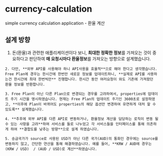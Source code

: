 # currency-calculation
simple currency calculation application - 환율 계산

## 설계 방향

   1. 돈(환율)과 관련한 애플리케이션이다 보니, **최대한 정확한 정보**를 가져오는 것이 중요하다고 판단하여 **매 요청시마다 환율정보**를 가져오는 방향으로 설계했습니다.
   
    2. 다만, **외부 API를 사용해야 하니 API사용을 효율적**으로 해야 한다고 생각했습니다. Free Plan에 경우는 한시간에 한번만 새로운 정보를 업데이트하니, **실제로 API를 사용하는건 한시간에 최대 한번씩만** 진행합니다. 한시간 동안 여러요청이 와도 기존에 가져왔던 환율 정보를 반환합니다.
    
    3. Free Plan이 아닌 다른 Plan으로 변경되는 경우를 고려하여서, properties에 업데이트 주기 시간을 명시하였습니다. 현재는 Free Plan의 업데이트 주기인 3600초로 설정하였고, **이후에 Plan이 바뀌어도 properties의 해당 옵션만 변경하여 유연하게 대처 할 수 있도록** 설계했습니다.
    
    4. **추후에 외부 API를 다른 API로 변동하거나, 환율정보 계산을 담당하는 로직이 변동 될 수 있는 사항을 고려**하여 서비스를 둘로 나누었고 각 서비스들을 인터페이스를 통해 의존하게 하여 **결합도를 낮추는 방향**으로 설계 하였습니다. 
    
    5. 송금국가가 source로 사용된 USD가 아닌 다른 국가(AUD)의 통화인 경우에는 source를 변동하지 않고, 간단한 연산을 통해 해결하였습니다. 예를 들어, **KRW / AUD에 경우는 (KRW / USD)  / (AUD / USD)로 계산**하였습니다.
